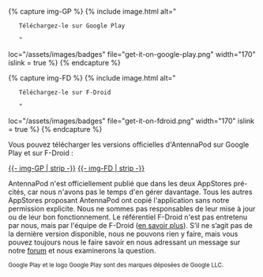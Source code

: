 {% capture img-GP %} {% include image.html alt="

       Téléchargez-le sur Google Play

       "

loc="/assets/images/badges" file="get-it-on-google-play.png" width="170" islink =
true %} {% endcapture %}

{% capture img-FD %} {% include image.html alt="

       Téléchargez-le sur F-Droid

       "

loc="/assets/images/badges" file="get-it-on-fdroid.png" width="170" islink = true
%} {% endcapture %}

Vous pouvez télécharger les versions officielles d'AntennaPod sur Google Play et
sur F-Droid :

<a href="https://play.google.com/store/apps/details?id=de.danoeh.antennapod"
target="_blank">{{- img-GP | strip -}}</a> <a
href="https://f-droid.org/packages/de.danoeh.antennapod" target="_blank">{{-
img-FD | strip -}}</a>

AntennaPod n'est officiellement publié que dans les deux AppStores pré-cités, car
nous n'avons pas le temps d'en gérer davantage. Tous les autres AppStores
proposant AntennaPod ont copié l'application sans notre permission explicite.
Nous ne sommes pas responsables de leur mise à jour ou de leur bon
fonctionnement. Le référentiel F-Droid n'est pas entretenu par nous, mais par
l'équipe de F-Droid ([en savoir plus](/documentation/general/f-droid)). S’il ne
s’agit pas de la dernière version disponible, nous ne pouvons rien y faire, mais
vous pouvez toujours nous le faire savoir en nous adressant un message sur notre
[forum](https://forum.antennapod.org/) et nous examinerons la question.

<small>Google Play et le logo Google Play sont des marques déposées de Google
LLC.</small>

